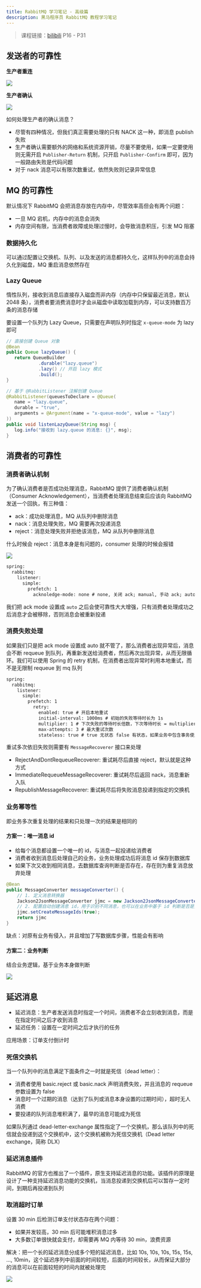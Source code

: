 ```yaml
---
title: RabbitMQ 学习笔记 - 高级篇
description: 黑马程序员 RabbitMQ 教程学习笔记
---
```


> 课程链接：[bilibili](https://www.bilibili.com/video/BV1mN4y1Z7t9/?vd_source=734a4a3d12292363fc3078169ddd7db2)
> P16 - P31

## 发送者的可靠性

**生产者重连**

![](/images/rabbitmq/advance/producer-retry.png)

**生产者确认**

![](/images/rabbitmq/advance/producer-confirm.png)

如何处理生产者的确认消息？

* 尽管有四种情况，但我们真正需要处理的只有 NACK 这一种，即消息 publish 失败
* 生产者确认需要额外的网络和系统资源开销，尽量不要使用，如果一定要使用则无需开启 `Publisher-Return` 机制，只开启 `Publisher-Confirm` 即可，因为一般路由失败是代码问题
* 对于 nack 消息可以有限次数重试，依然失败则记录异常信息

## MQ 的可靠性

默认情况下 RabbitMQ 会把消息存放在内存中，尽管效率高但会有两个问题：

- 一旦 MQ 宕机，内存中的消息会消失
- 内存空间有限，当消费者故障或处理过慢时，会导致消息积压，引发 MQ 阻塞

### 数据持久化

可以通过配置让交换机、队列、以及发送的消息都持久化，这样队列中的消息会持久化到磁盘，MQ 重启消息依然存在

### Lazy Queue

惰性队列，接收到消息后直接存入磁盘而非内存（内存中只保留最近消息，默认 2048 条），消费者要消费消息时才会从磁盘中读取加载到内存，可以支持数百万条的消息存储

要设置一个队列为 Lazy Queue，只需要在声明队列时指定 `x-queue-mode` 为 lazy 即可

```java
// 直接创建 Queue 对象
@Bean
public Queue lazyQueue() {
   return QueueBuilder
            .durable("lazy.queue")
            .lazy() // 开启 lazy 模式
            .build();
}

// 基于 @RabbitListener 注解创建 Queue
@RabbitListener(queuesToDeclare = @Queue(
   name = "lazy.queue",
   durable = "true",
   arguments = @Argument(name = "x-queue-mode", value = "lazy")
))
public void listenLazyQueue(String msg) {
   log.info("接收到 lazy.queue 的消息: {}", msg);
}
```

## 消费者的可靠性

### 消费者确认机制

为了确认消费者是否成功处理消息，RabbitMQ 提供了消费者确认机制（Consumer Acknowledgement），当消费者处理消息结束后应该向 RabbitMQ 发送一个回执，有三种值：

- ack：成功处理消息，MQ 从队列中删除消息
- nack：消息处理失败，MQ 需要再次投递消息
- reject：消息处理失败并拒绝该消息，MQ 从队列中删除消息

什么时候会 reject：消息本身是有问题的，consumer 处理的时候会报错

![](/images/rabbitmq/advance/consumer-ack.png)

```txt
spring:
  rabbitmq:
    listener:
      simple:
        prefetch: 1
          acknoledge-mode: none # none, 关闭 ack; manual, 手动 ack; auto: 自动 ack
```

我们把 ack mode 设置成 `auto` 之后会使可靠性大大增强，只有消费者处理成功之后消息才会被移除，否则消息会被重新投递

### 消费失败处理

如果我们只是把 ack mode 设置成 auto 就不管了，那么消费者出现异常后，消息会不断 requeue 到队列，再重新发送给消费者，然后再次出现异常，从而无限循环。我们可以使用 Spring 的 retry 机制，在消费者出现异常时利用本地重试，而不是无限制 requeue 到 mq 队列

```txt
spring:
  rabbitmq:
    listener:
      simple:
        prefetch: 1
          retry:
            enabled: true # 开启本地重试
            initial-interval: 1000ms # 初始的失败等待时长为 1s
            multiplier: 1 # 下次失败的等待时长倍数，下次等待时长 = multiplier * (last-interval)
            max-attempts: 3 # 最大重试次数
            stateless: true # true 无状态 false 有状态，如果业务中包含事务使用 false
```

重试多次依旧失败则需要有 `MessageRecoverer` 接口来处理

- RejectAndDontRequeueRecoverer: 重试耗尽后直接 reject，默认就是这种方式
- ImmediateRequeueMessageRecoverer: 重试耗尽后返回 nack，消息重新入队
- RepublishMessageRecoverer: 重试耗尽后将失败消息投递到指定的交换机

### 业务幂等性

即业务多次重复处理的结果和只处理一次的结果是相同的

#### 方案一：唯一消息 id

- 给每个消息都设置一个唯一的 id，与消息一起投递给消费者
- 消费者收到消息后处理自己的业务，业务处理成功后将消息 id 保存到数据库
- 如果下次又收到相同消息，去数据库查询判断是否存在，存在则为重复消息放弃处理

```java
@Bean
public MessageConverter messageConverter() {
    // 1. 定义消息转换器
    Jackson2JsonMessageConverter jjmc = new Jackson2JsonMessageConverter();
    // 2. 配置自动创建消息 id，用于识别不同消息，也可以在业务中基于 id 判断是否是重复消息
    jjmc.setCreateMessageIds(true);
    return jjmc
}
```

缺点：对原有业务有侵入，并且增加了写数据库步骤，性能会有影响

#### 方案二：业务判断

结合业务逻辑，基于业务本身做判断

![](/images/rabbitmq/advance/idempotence.png)

## 延迟消息

- 延迟消息：生产者发送消息时指定一个时间，消费者不会立刻收到消息，而是在指定时间之后才收到消息
- 延迟任务：设置在一定时间之后才执行的任务

应用场景：订单支付倒计时

### 死信交换机

当一个队列中的消息满足下面条件之一时就是死信（dead letter）：

- 消费者使用 basic.reject 或 basic.nack 声明消费失败，并且消息的 requeue 参数设置为 false
- 消息时一个过期的消息（达到了队列或消息本身设置的过期时间），超时无人消费
- 要投递的队列消息堆积满了，最早的消息可能成为死信

如果队列通过 dead-letter-exchange 属性指定了一个交换机，那么该队列中的死信就会投递到这个交换机中，这个交换机被称为死信交换机（Dead letter exchange，简称 DLX）

### 延迟消息插件

RabbitMQ 的官方也推出了一个插件，原生支持延迟消息的功能。该插件的原理是设计了一种支持延迟消息功能的交换机，当消息投递到交换机后可以暂存一定时间，到期后再投递到队列

### 取消超时订单

设置 30 min 后检测订单支付状态存在两个问题：

- 如果并发较高，30 min 后可能堆积消息过多
- 大多数订单很快就会支付，却需要再 MQ 内等待 30 min，浪费资源

解决：把一个长的延迟消息分成多个短的延迟消息，比如 10s, 10s, 10s, 15s, 15s, ..., 10min，这个延迟序列中前面的时间较短，后面的时间较长，从而保证大部分的消息可以在前面较短的时间内就被处理完

![](/images/rabbitmq/advance/pay-status.png)